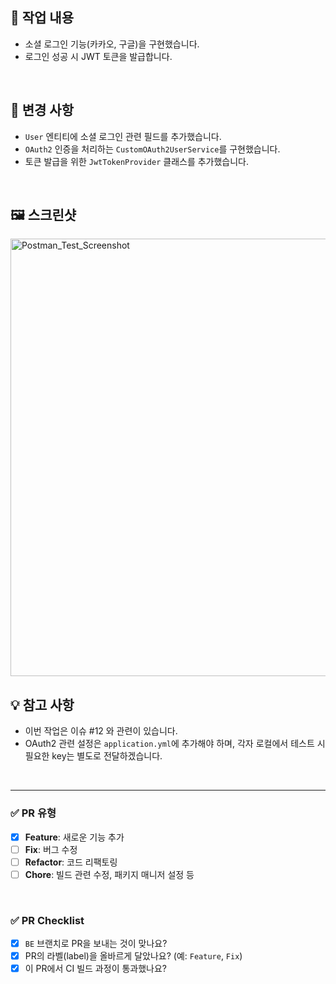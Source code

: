 ## 🚀 작업 내용
- 소셜 로그인 기능(카카오, 구글)을 구현했습니다.
- 로그인 성공 시 JWT 토큰을 발급합니다.

<br>

## 📝 변경 사항
- `User` 엔티티에 소셜 로그인 관련 필드를 추가했습니다.
- `OAuth2` 인증을 처리하는 `CustomOAuth2UserService`를 구현했습니다.
- 토큰 발급을 위한 `JwtTokenProvider` 클래스를 추가했습니다.

<br>

## 🖼️ 스크린샷
<img width="700" alt="Postman_Test_Screenshot" src="https://user-images.githubusercontent.com/...">

<br>

## 💡 참고 사항
- 이번 작업은 이슈 #12 와 관련이 있습니다.
- OAuth2 관련 설정은 `application.yml`에 추가해야 하며, 각자 로컬에서 테스트 시 필요한 key는 별도로 전달하겠습니다.

<br>

---

### ✅ PR 유형
- [x] **Feature**: 새로운 기능 추가
- [ ] **Fix**: 버그 수정
- [ ] **Refactor**: 코드 리팩토링
- [ ] **Chore**: 빌드 관련 수정, 패키지 매니저 설정 등

<br>

### ✅ PR Checklist
- [x] `BE` 브랜치로 PR을 보내는 것이 맞나요?
- [x] PR의 라벨(label)을 올바르게 달았나요? (예: `Feature`, `Fix`)
- [x] 이 PR에서 CI 빌드 과정이 통과했나요?
